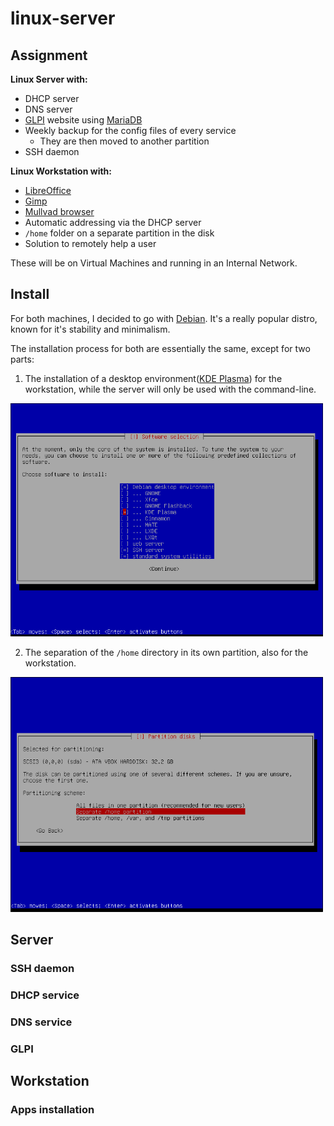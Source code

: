 # linux-server
## Assignment
**Linux Server with:**

- DHCP server
- DNS server
- [GLPI](https://glpi-project.org/) website using [MariaDB](https://mariadb.org/)
- Weekly backup for the config files of every service
    - They are then moved to another partition
- SSH daemon

**Linux Workstation with:**

- [LibreOffice](https://www.libreoffice.org/)
- [Gimp](https://www.gimp.org/)
- [Mullvad browser](https://mullvad.net/en/browser)
- Automatic addressing via the DHCP server
- `/home` folder on a separate partition in the disk
- Solution to remotely help a user

These will be on Virtual Machines and running in an Internal Network.

## Install
For both machines, I decided to go with [Debian](https://www.debian.org/). It's a really popular distro,
known for it's stability and minimalism.

The installation process for both are essentially the same, except for two parts:

1. The installation of a desktop environment([KDE Plasma](https://kde.org/plasma-desktop/)) 
for the workstation, while the server will only be used with the command-line.

<img src="assets/software_selection.png" width="500" />

2. The separation of the `/home` directory in its own partition, also for the workstation.

<img src="assets/partition.png" width="500" />

## Server
### SSH daemon
### DHCP service
### DNS service
### GLPI

## Workstation
### Apps installation
